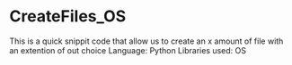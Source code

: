 # CreateFiles_OS
This is a quick snippit code that allow us to create an x amount of file with an extention of out choice
Language: Python
Libraries used: OS
